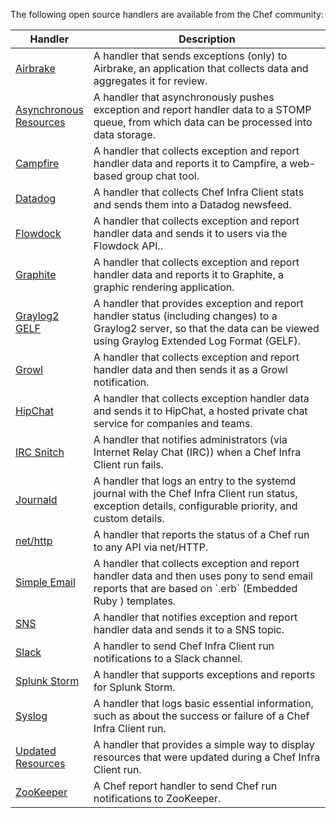 The following open source handlers are available from the Chef
community:

<table>
<colgroup>
<col style="width: 12%" />
<col style="width: 87%" />
</colgroup>
<thead>
<tr class="header">
<th>Handler</th>
<th>Description</th>
</tr>
</thead>
<tbody>
<tr>
<td><a href="https://github.com/timops/ohai-plugins/blob/master/win32_svc.rb">Airbrake</a></td>
<td>A handler that sends exceptions (only) to Airbrake, an application that collects data and aggregates it for review.</td>
</tr>
<tr>
<td><a href="https://github.com/rottenbytes/chef/tree/master/async_handler">Asynchronous Resources</a></td>
<td>A handler that asynchronously pushes exception and report handler data to a STOMP queue, from which data can be processed into data storage.</td>
</tr>
<tr>
<td><a href="https://github.com/ampledata/chef-handler-campfire">Campfire</a></td>
<td>A handler that collects exception and report handler data and reports it to Campfire, a web-based group chat tool.</td>
</tr>
<tr>
<td><a href="https://github.com/DataDog/chef-handler-datadog">Datadog</a></td>
<td>A handler that collects Chef Infra Client stats and sends them into a Datadog newsfeed.</td>
</tr>
<tr>
<td><a href="https://github.com/mmarschall/chef-handler-flowdock">Flowdock</a></td>
<td>A handler that collects exception and report handler data and sends it to users via the Flowdock API..</td>
</tr>
<tr>
<td><a href="https://github.com/imeyer/chef-handler-graphite/wiki">Graphite</a></td>
<td>A handler that collects exception and report handler data and reports it to Graphite, a graphic rendering application.</td>
</tr>
<tr>
<td><a href="https://github.com/jellybob/chef-gelf/">Graylog2 GELF</a></td>
<td>A handler that provides exception and report handler status (including changes) to a Graylog2 server, so that the data can be viewed using Graylog Extended Log Format (GELF).</td>
</tr>
<tr>
<td><a href="https://rubygems.org/gems/chef-handler-growl">Growl</a></td>
<td>A handler that collects exception and report handler data and then sends it as a Growl notification.</td>
</tr>
<tr>
<td><a href="https://github.com/mojotech/hipchat/blob/master/lib/hipchat/chef.rb">HipChat</a></td>
<td>A handler that collects exception handler data and sends it to HipChat, a hosted private chat service for companies and teams.</td>
</tr>
<tr>
<td><a href="https://rubygems.org/gems/chef-irc-snitch">IRC Snitch</a></td>
<td>A handler that notifies administrators (via Internet Relay Chat (IRC)) when a Chef Infra Client run fails.</td>
</tr>
<tr>
<td><a href="https://github.com/marktheunissen/chef-handler-journald">Journald</a></td>
<td>A handler that logs an entry to the systemd journal with the Chef Infra Client run status, exception details, configurable priority, and custom details.</td>
</tr>
<tr>
<td><a href="https://github.com/b1-systems/chef-handler-httpapi/">net/http</a></td>
<td>A handler that reports the status of a Chef run to any API via net/HTTP.</td>
</tr>
<tr>
<td><a href="https://rubygems.org/gems/chef-handler-mail">Simple Email</a></td>
<td>A handler that collects exception and report handler data and then uses pony to send email reports that are based on `.erb` (Embedded Ruby ) templates.</td>
</tr>
<tr>
<td><a href="http://onddo.github.io/chef-handler-sns/">SNS</a></td>
<td>A handler that notifies exception and report handler data and sends it to a SNS topic.</td>
</tr>
<tr>
<td><a href="https://github.com/rackspace-cookbooks/chef-slack_handler">Slack</a></td>
<td>A handler to send Chef Infra Client run notifications to a Slack channel.</td>
</tr>
<tr>
<td><a href="http://ampledata.org/splunk_storm_chef_handler.html">Splunk Storm</a></td>
<td>A handler that supports exceptions and reports for Splunk Storm.</td>
</tr>
<tr>
<td><a href="https://github.com/jblaine/syslog_handler">Syslog</a></td>
<td>A handler that logs basic essential information, such as about the success or failure of a Chef Infra Client run.</td>
</tr>
<tr>
<td><a href="https://rubygems.org/gems/chef-handler-updated-resources">Updated Resources</a></td>
<td>A handler that provides a simple way to display resources that were updated during a Chef Infra Client run.</td>
</tr>
<tr>
<td><a href="http://onddo.github.io/chef-handler-zookeeper/">ZooKeeper</a></td>
<td>A Chef report handler to send Chef run notifications to ZooKeeper.</td>
</tr>
</tbody>
</table>
